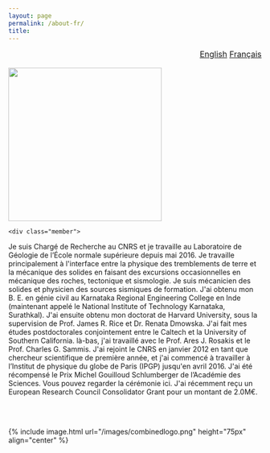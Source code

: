 ```yaml
---
layout: page
permalink: /about-fr/
title:
---
```



<div id="watchbtn" style="text-align:right;font-size:12pt">
   <a href="{{site.baseurl}}/about/" style="font-size:100%">English</a>
   <a href="{{site.baseurl}}/about-fr/" style="font-size:100%">Français</a>
</div>
<br>

<div class="harsha">
	<div class="member">
		<img src="{{ base }}/images/harsha.jpeg" width="305px">
	<div class="harshaweb">
		<a href="http://scholar.google.com/citations?user=ZHskR34AAAAJ&hl=en&oi=ao"><i class="ai ai-google-scholar-square ai-4x"></i></a>
		<a href="https://orcid.org/0000-0003-0361-1854"><i class="ai ai-orcid-square ai-4x"></i></a>
		<a href="{{site.baseurl}}/files/CurriculumVitae.pdf"><i class="ai ai-cv-square ai-4x"></i></a>
	</div>
</div>

	<div class="member">
<p>
Je suis Chargé de Recherche au CNRS et je travaille au Laboratoire de Géologie de l’École normale supérieure depuis mai 2016. Je travaille principalement à l'interface entre la physique des tremblements de terre et la mécanique des solides en faisant des excursions occasionnelles en mécanique des roches, tectonique et sismologie. Je suis mécanicien des solides et physicien des sources sismiques de formation. J'ai obtenu mon B. E. en génie civil au Karnataka Regional Engineering College en Inde (maintenant appelé le National Institute of Technology Karnataka, Surathkal). J'ai ensuite obtenu mon doctorat de Harvard University, sous la supervision de Prof. James R. Rice et Dr. Renata Dmowska. J'ai fait mes études postdoctorales conjointement entre le Caltech et la University of Southern California. là-bas, j'ai travaillé avec le Prof. Ares J. Rosakis et le Prof. Charles G. Sammis. J'ai rejoint le CNRS en janvier 2012 en tant que chercheur scientifique de première année, et j'ai commencé à travailler à  l’Institut de physique du globe de Paris (IPGP) jusqu'en avril 2016. J'ai été récompensé le Prix Michel Gouilloud Schlumberger de l’Académie des Sciences. Vous pouvez regarder la cérémonie ici. J'ai récemment reçu un European Research Council Consolidator Grant pour un montant de 2.0M€.
</p>
	</div>

</div>

<br><br>

{% include image.html url="/images/combinedlogo.png" height="75px" align="center" %}
